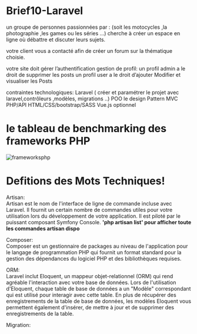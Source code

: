 # Brief10-Laravel

un  groupe de personnes passionnées par  : (soit les motocycles ,la photographie ,les games ou les séries …) cherche à créer un espace en ligne où débattre et discuter leurs sujets.

votre client vous a contacté afin de créer un forum sur la thématique choisie.

votre site doit gérer 
l’authentification
gestion de profil:
    un profil admin a le droit de supprimer les posts
    un profil user a le droit d’ajouter Modifier et visualiser les Posts


contraintes technologiques:
Laravel ( créer et paramétrer le projet avec laravel,contrôleurs ,modèles, migrations ..)
POO
le design Pattern MVC
PHP/API
HTML/CSS/bootstrap/SASS
Vue.js optionnel

# le tableau de benchmarking des frameworks PHP

![frameworksphp](https://user-images.githubusercontent.com/57509402/124738239-a1165c00-df10-11eb-807b-b18648bae7b5.PNG)

# Defitions des Mots Techniques!

Artisan: <br> Artisan est le nom de l'interface de ligne de commande incluse avec Laravel. Il fournit un certain nombre de commandes utiles pour votre utilisation lors du développement de votre application. Il est piloté par le puissant composant Symfony Console. <strong> 'php artisan list' pour afficher toute les commandes artisan dispo </strong>

Composer: <br> Composer est un gestionnaire de packages au niveau de l'application pour le langage de programmation PHP qui fournit un format standard pour la gestion des dépendances du logiciel PHP et des bibliothèques requises.

ORM: <br> Laravel inclut Eloquent, un mappeur objet-relationnel (ORM) qui rend agréable l'interaction avec votre base de données. Lors de l'utilisation d'Eloquent, chaque table de base de données a un "Modèle" correspondant qui est utilisé pour interagir avec cette table. En plus de récupérer des enregistrements de la table de base de données, les modèles Eloquent vous permettent également d'insérer, de mettre à jour et de supprimer des enregistrements de la table.

Migration: <br>
